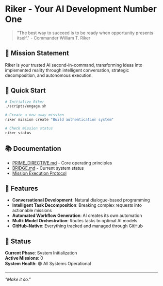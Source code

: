# Riker - Your AI Development Number One

> "The best way to succeed is to be ready when opportunity presents itself." - Commander William T. Riker

## 🚀 Mission Statement

Riker is your trusted AI second-in-command, transforming ideas into implemented reality through intelligent conversation, strategic decomposition, and autonomous execution.

## 🖖 Quick Start

```bash
# Initialize Riker
./scripts/engage.sh

# Create a new away mission
riker mission create "Build authentication system"

# Check mission status
riker status
```

## 📚 Documentation

- [PRIME_DIRECTIVE.md](PRIME_DIRECTIVE.md) - Core operating principles
- [BRIDGE.md](BRIDGE.md) - Current system status
- [Mission Execution Protocol](engineering/protocols/mission-execution.md)

## 🌟 Features

- **Conversational Development**: Natural dialogue-based programming
- **Intelligent Task Decomposition**: Breaking complex requests into actionable missions
- **Automated Workflow Generation**: AI creates its own automation
- **Multi-Model Orchestration**: Routes tasks to optimal AI models
- **GitHub-Native**: Everything tracked and managed through GitHub

## 📡 Status

**Current Phase**: System Initialization  
**Active Missions**: 0  
**System Health**: 🟢 All Systems Operational

---

*"Make it so."*
